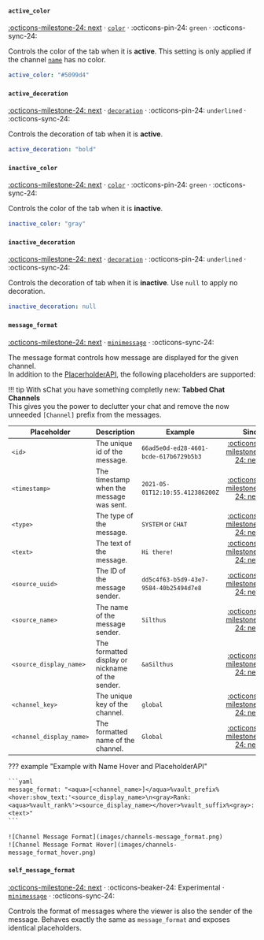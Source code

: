 #### `active_color`

[:octicons-milestone-24: next][next] · [`color`][color] · :octicons-pin-24: `green` · :octicons-sync-24:

Controls the color of the tab when it is **active**. This setting is only applied if the channel [`name`][channel-name] has no color.

```yaml
active_color: "#5099d4"
```

#### `active_decoration`

[:octicons-milestone-24: next][next] · [`decoration`][decoration] · :octicons-pin-24: `underlined` · :octicons-sync-24:

Controls the decoration of tab when it is **active**.

```yaml
active_decoration: "bold"
```

#### `inactive_color`

[:octicons-milestone-24: next][next] · [`color`][color] · :octicons-pin-24: `green` · :octicons-sync-24:

Controls the color of the tab when it is **inactive**.

```yaml
inactive_color: "gray"
```

#### `inactive_decoration`

[:octicons-milestone-24: next][next] · [`decoration`][decoration] · :octicons-pin-24: `underlined` · :octicons-sync-24:

Controls the decoration of tab when it is **inactive**. Use `null` to apply no decoration.

```yaml
inactive_decoration: null
```

#### `message_format`

[:octicons-milestone-24: next][next] · [`minimessage`][minimessage] · :octicons-sync-24:

The message format controls how message are displayed for the given channel.  
In addition to the [PlacerholderAPI][placeholderapi], the following placeholders are supported:

!!! tip
    With sChat you have something completly new: **Tabbed Chat Channels**  
    This gives you the power to declutter your chat and remove the now unneeded `[Channel]` prefix from the messages.

| Placeholder | Description | Example | Since |
| ----------- | ------- | -------- | -------: |
| `<id>` | The unique id of the message. | `66ad5e0d-ed28-4601-bcde-617b6729b5b3` | [:octicons-milestone-24: next][next] |
| `<timestamp>` | The timestamp when the message was sent. | `2021-05-01T12:10:55.412386200Z` | [:octicons-milestone-24: next][next] |
| `<type>` | The type of the message. | `SYSTEM` or `CHAT` | [:octicons-milestone-24: next][next] |
| `<text>` | The text of the message. | `Hi there!` | [:octicons-milestone-24: next][next] |
| `<source_uuid>` | The ID of the message sender. | `dd5c4f63-b5d9-43e7-9584-40b25494d7e8` | [:octicons-milestone-24: next][next] |
| `<source_name>` | The name of the message sender. | `Silthus` | [:octicons-milestone-24: next][next] |
| `<source_display_name>` | The formatted display or nickname of the sender. | `&aSilthus` | [:octicons-milestone-24: next][next] |
| `<channel_key>` | The unique key of the channel. | `global` | [:octicons-milestone-24: next][next] |
| `<channel_display_name>` | The formatted name of the channel. | `Global` | [:octicons-milestone-24: next][next] |

??? example "Example with Name Hover and PlaceholderAPI"

    ```yaml
    message_format: "<aqua>[<channel_name>]</aqua>%vault_prefix%<hover:show_text:'<source_display_name>\n<gray>Rank: <aqua>%vault_rank%'><source_display_name></hover>%vault_suffix%<gray>: <text>"
    ```

    ![Channel Message Format](images/channels-message_format.png)
    ![Channel Message Format Hover](images/channels-message_format_hover.png)

#### `self_message_format`

[:octicons-milestone-24: next][next] · :octicons-beaker-24: Experimental · [`minimessage`][minimessage] · :octicons-sync-24:

Controls the format of messages where the viewer is also the sender of the message. Behaves exactly the same as `message_format` and exposes identical placeholders.

[next]: https://github.com/sVoxelDev/sChat/releases/latest
[developer]: /developer
[commands]: /commands
[messenger]: reference.md#messenger
[minimessage]: minimessage.md
[color]: minimessage#color
[placeholderapi]: /extensions/placeholderapi
[channel-name]: channels#name
[decoration]: minimessage#decoration